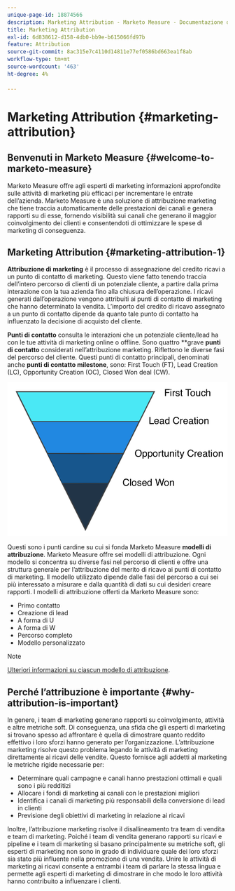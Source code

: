 ```yaml
---
unique-page-id: 18874566
description: Marketing Attribution - Marketo Measure - Documentazione del prodotto
title: Marketing Attribution
exl-id: 6d838612-d158-4db0-bb9e-b615066fd97b
feature: Attribution
source-git-commit: 8ac315e7c4110d14811e77ef0586bd663ea1f8ab
workflow-type: tm+mt
source-wordcount: '463'
ht-degree: 4%

---
```


# Marketing Attribution {#marketing-attribution}

## Benvenuti in Marketo Measure {#welcome-to-marketo-measure}

Marketo Measure offre agli esperti di marketing informazioni approfondite sulle attività di marketing più efficaci per incrementare le entrate dell’azienda. Marketo Measure è una soluzione di attribuzione marketing che tiene traccia automaticamente delle prestazioni dei canali e genera rapporti su di esse, fornendo visibilità sui canali che generano il maggior coinvolgimento dei clienti e consentendoti di ottimizzare le spese di marketing di conseguenza.

## Marketing Attribution {#marketing-attribution-1}

**Attribuzione di marketing** è il processo di assegnazione del credito ricavi a un punto di contatto di marketing. Questo viene fatto tenendo traccia dell’intero percorso di clienti di un potenziale cliente, a partire dalla prima interazione con la tua azienda fino alla chiusura dell’operazione. I ricavi generati dall’operazione vengono attribuiti ai punti di contatto di marketing che hanno determinato la vendita. L’importo del credito di ricavo assegnato a un punto di contatto dipende da quanto tale punto di contatto ha influenzato la decisione di acquisto del cliente.

**Punti di contatto** consulta le interazioni che un potenziale cliente/lead ha con le tue attività di marketing online o offline. Sono quattro **grave **punti di contatto** considerati nell’attribuzione marketing. Riflettono le diverse fasi del percorso del cliente. Questi punti di contatto principali, denominati anche **punti di contatto milestone**, sono: First Touch (FT), Lead Creation (LC), Opportunity Creation (OC), Closed Won deal (CW).

![](assets/1.png)

Questi sono i punti cardine su cui si fonda Marketo Measure **modelli di attribuzione**. Marketo Measure offre sei modelli di attribuzione. Ogni modello si concentra su diverse fasi nel percorso di clienti e offre una struttura generale per l’attribuzione del merito di ricavo ai punti di contatto di marketing. Il modello utilizzato dipende dalle fasi del percorso a cui sei più interessato a misurare e dalla quantità di dati su cui desideri creare rapporti. I modelli di attribuzione offerti da Marketo Measure sono:

* Primo contatto
* Creazione di lead
* A forma di U
* A forma di W
* Percorso completo
* Modello personalizzato

>[!NOTE]
>
>[Ulteriori informazioni su ciascun modello di attribuzione](/help/introduction-to-marketo-measure/overview-resources/marketo-measure-attribution-models.md).

## Perché l’attribuzione è importante {#why-attribution-is-important}

In genere, i team di marketing generano rapporti su coinvolgimento, attività e altre metriche soft. Di conseguenza, una sfida che gli esperti di marketing si trovano spesso ad affrontare è quella di dimostrare quanto reddito effettivo i loro sforzi hanno generato per l’organizzazione. L’attribuzione marketing risolve questo problema legando le attività di marketing direttamente ai ricavi delle vendite. Questo fornisce agli addetti al marketing le metriche rigide necessarie per:

* Determinare quali campagne e canali hanno prestazioni ottimali e quali sono i più redditizi
* Allocare i fondi di marketing ai canali con le prestazioni migliori
* Identifica i canali di marketing più responsabili della conversione di lead in clienti
* Previsione degli obiettivi di marketing in relazione ai ricavi

Inoltre, l’attribuzione marketing risolve il disallineamento tra team di vendita e team di marketing. Poiché i team di vendita generano rapporti su ricavi e pipeline e i team di marketing si basano principalmente su metriche soft, gli esperti di marketing non sono in grado di individuare quale dei loro sforzi sia stato più influente nella promozione di una vendita. Unire le attività di marketing ai ricavi consente a entrambi i team di parlare la stessa lingua e permette agli esperti di marketing di dimostrare in che modo le loro attività hanno contribuito a influenzare i clienti.
